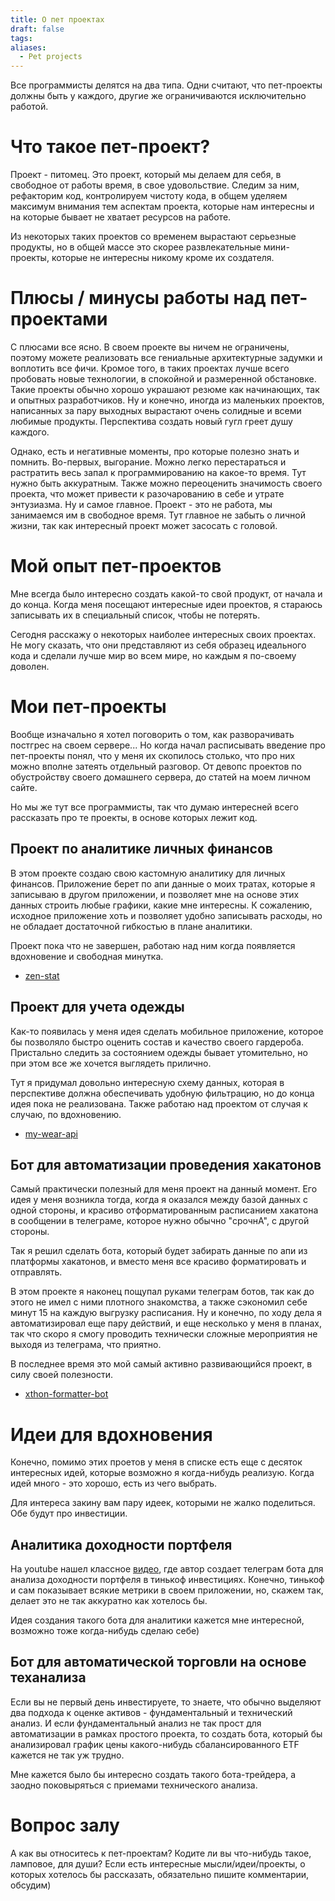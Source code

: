 ```yaml
---
title: О пет проектах
draft: false
tags: 
aliases:
  - Pet projects
---
```

Все программисты делятся на два типа. Одни считают, что пет-проекты должны быть
у каждого, другие же ограничиваются исключительно работой.

# Что такое пет-проект?

Проект - питомец. Это проект, который мы делаем для себя, в свободное от работы
время, в свое удовольствие. Следим за ним, рефакторим код, контролируем чистоту
кода, в общем уделяем максимум внимания тем аспектам проекта, которые нам интересны
и на которые бывает не хватает ресурсов на работе. 

Из некоторых таких проектов со временем вырастают серьезные продукты, но в
общей массе это скорее развлекательные мини-проекты, которые не интересны никому
кроме их создателя.

# Плюсы / минусы работы над пет-проектами

С плюсами все ясно. В своем проекте вы ничем не ограничены, поэтому можете
реализовать все гениальные архитектурные задумки и воплотить все фичи. 
Кромое того, в таких проектах лучше всего пробовать новые технологии, в спокойной
и размеренной обстановке.
Такие проекты обычно хорошо украшают резюме как начинающих, так и опытных разработчиков. Ну и конечно, иногда из маленьких проектов, написанных за пару выходных 
вырастают очень солидные и всеми любимые продукты. Перспектива создать новый 
гугл греет душу каждого.

Однако, есть и негативные моменты, про которые полезно знать и помнить. Во-первых,
 выгорание. Можно легко перестараться и растратить весь запал к программированию на какое-то время. Тут нужно быть аккуратным.
Также можно переоценить значимость своего проекта, что может привести к разочарованию в себе и утрате энтузиазма.
Ну и самое главное. Проект - это не работа, мы занимаемся им в свободное время. Тут главное не забыть о личной жизни, так как интересный проект может засосать с головой.
# Мой опыт пет-проектов

Мне всегда было интересно создать какой-то свой продукт, от начала и до конца.
Когда меня посещают интересные идеи проектов, я стараюсь записывать 
их в специальный список, чтобы не потерять.

Сегодня расскажу о некоторых наиболее интересных своих проектах. Не могу сказать,
что они представляют из себя образец идеального кода и сделали лучше мир во всем
мире, но каждым я по-своему доволен.

# Мои пет-проекты

Вообще изначально я хотел поговорить о том, как разворачивать постгрес на своем
сервере... Но когда начал расписывать введение про пет-проекты понял, что у меня
их скопилось столько, что про них можно вполне затеять отдельный разговор.
От девопс проектов по обустройству своего 
домашнего сервера, до статей на моем личном сайте.

Но мы же тут все программисты,
так что думаю интересней всего рассказать про те проекты, в основе которых лежит код.

## Проект по аналитике личных финансов

В этом проекте создаю свою кастомную аналитику для личных финансов.
Приложение берет по апи данные о моих тратах, которые я записываю в другом приложении, и позволяет мне на основе этих данных строить любые графики, какие мне интересны. К сожалению, исходное приложение хоть и позволяет удобно записывать расходы, но
не обладает достаточной гибкостью в плане аналитики. 

Проект пока что не завершен,
работаю над ним когда появляется вдохновение и свободная минутка.

 - [zen-stat](https://gitea.leins275.xyz/leins275/zen-stat)

## Проект для учета одежды

Как-то появилась у меня идея сделать мобильное приложение, которое бы позволяло
быстро оценить состав и качество своего гардероба. Пристально следить за 
состоянием одежды бывает утомительно, но при этом все же хочется выглядеть
прилично. 

Тут я придумал довольно интересную схему данных, которая в перспективе должна 
обеспечивать удобную фильтрацию, но до конца идея пока не реализована. Также
работаю над проектом от случая к случаю, по вдохновению.

 - [my-wear-api](https://gitea.leins275.xyz/leins275/my-wear-api)

## Бот для автоматизации проведения хакатонов

Самый практически полезный для меня проект на данный момент. Его идея у меня возникла тогда, когда
я оказался между базой данных с одной стороны, и красиво отформатированным расписанием хакатона в сообщении в телеграме, которое нужно обычно "срочнА", с другой стороны. 

Так я решил сделать бота, который будет забирать данные по апи из платформы
хакатонов, и вместо меня все красиво форматировать и отправлять.

В этом проекте я наконец пощупал руками телеграм ботов, так как до этого не имел 
с ними плотного знакомства, а также сэкономил себе минут 15 на каждую выгрузку
расписания. Ну и конечно, по ходу дела я автоматизировал еще пару действий, и 
еще несколько у меня в планах, так что скоро я смогу проводить технически 
сложные мероприятия не выходя из телеграма, что приятно.

В последнее время это мой самый активно развивающийся проект, в силу своей полезности.

 - [xthon-formatter-bot](https://gitea.leins275.xyz/leins275/xthon-formatter-bot)

# Идеи для вдохновения

Конечно, помимо этих проетов у меня в списке есть еще с десяток интересных идей, которые возможно я когда-нибудь реализую. Когда идей много - это хорошо, есть из чего выбрать.

Для интереса закину вам пару идеек, которыми не жалко поделиться. Обе будут про инвестиции.

## Аналитика доходности портфеля

На youtube нашел классное [видео](https://youtu.be/QJ6yRulR_HA), где автор создает
телеграм бота для анализа доходности портфеля в тинькоф инвестициях. Конечно, тинькоф и сам показывает всякие метрики в своем приложении, но, скажем так, делает это
не так аккуратно как хотелось бы. 

Идея создания такого бота для аналитики кажется мне интересной, возможно тоже 
когда-нибудь сделаю себе)

## Бот для автоматической торговли на основе теханализа

Если вы не первый день инвестируете, то знаете, что обычно выделяют два подхода
к оценке активов - фундаментальный и технический анализ. И если фундаментальный 
анализ не так прост для автоматизации в рамках простого проекта, то создать бота,
который бы анализировал график цены какого-нибудь сбалансированного ETF кажется
не так уж трудно. 

Мне кажется было бы интересно создать такого бота-трейдера, а заодно поковыряться с приемами технического анализа.

# Вопрос залу

А как вы относитесь к пет-проектам? Кодите ли вы что-нибудь такое, ламповое, для 
души? Если есть интересные мысли/идеи/проекты, о которых хотелось бы рассказать, 
обязательно пишите комментарии, обсудим)


